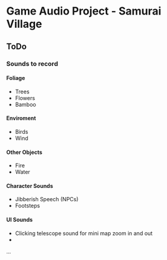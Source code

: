 # Game Audio Project - Samurai Village

## ToDo

### Sounds to record

#### Foliage
- Trees
- Flowers
- Bamboo

#### Enviroment
- Birds
- Wind

#### Other Objects
- Fire
- Water

#### Character Sounds
- Jibberish Speech (NPCs)
- Footsteps

#### UI Sounds
- Clicking telescope sound for mini map zoom in and out
- 

  

...
